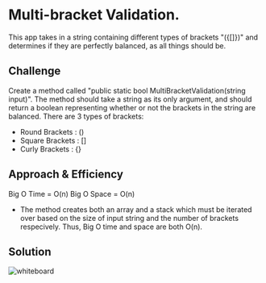 # Multi-bracket Validation.
This app takes in a string containing different types of brackets "({[]})" and determines if they are perfectly balanced, as all things should be.

## Challenge
Create a method called "public static bool MultiBracketValidation(string input)". The method should take a string as its only argument, and should return a boolean representing whether or not the brackets in the string are balanced. There are 3 types of brackets:
- Round Brackets : ()
- Square Brackets : []
- Curly Brackets : {}

## Approach & Efficiency
Big O Time = O(n)
Big O Space = O(n)
- The method creates both an array and a stack which must be iterated over based on the size of input string and the number of brackets respecively. Thus, Big O time and space are both O(n).

## Solution
![whiteboard](https://github.com/mbgoseco/data-structures-and-algorithms/blob/master/Challenges/MultiBracketValidation/assets/multi-bracket-validation.JPG)
